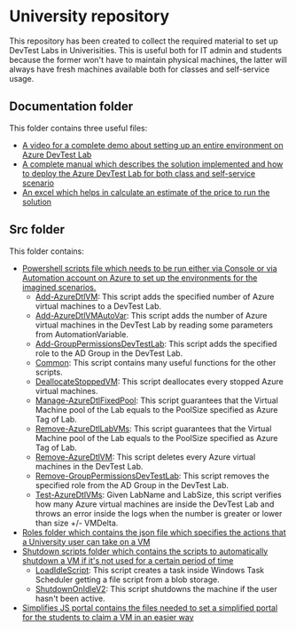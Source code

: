 # University repository
This repository has been created to collect the required material to set up DevTest Labs in Univerisities. This is useful both for IT admin and students because the former won't have to maintain physical machines, the latter will always have fresh machines available both for classes and self-service usage.

## Documentation folder
This folder contains three useful files:
- [A video for a complete demo about setting up an entire environment on Azure DevTest Lab](Documentation/DemoVirtualLab_Ita.mp4)
- [A complete manual which describes the solution implemented and how to deploy the Azure DevTest Lab for both class and self-service scenario](Documentation/VirtualLabManual.docx)
- [An excel which helps in calculate an estimate of the price to run the solution](Documentation/DevTestLab-VMPriceEstimator.xlsx)

## Src folder
This folder contains:
- [Powershell scripts file which needs to be run either via Console or via Automation account on Azure to set up the environments for the imagined scenarios.](University/Src)
    - [Add-AzureDtlVM](University/Src/Add-AzureDtlVM.ps1): This script adds the specified number of Azure virtual machines to a DevTest Lab.
    - [Add-AzureDtlVMAutoVar](University/Src/Add-AzureDtlVMAutoVar.ps1): This script adds the number of Azure virtual machines in the DevTest Lab by reading some parameters from AutomationVariable.
    - [Add-GroupPermissionsDevTestLab](University/Src/Add-GroupPermissionsDevTestLab.ps1): This script adds the specified role to the AD Group in the DevTest Lab.
    - [Common](University/Src/Common.ps1): This script contains many useful functions for the other scripts.
    - [DeallocateStoppedVM](University/Src/DeallocateStoppedVM.ps1): This script deallocates every stopped Azure virtual machines.
    - [Manage-AzureDtlFixedPool](University/Src/Manage-AzureDtlFixedPool.ps1): This script guarantees that the Virtual Machine pool of the Lab equals to the PoolSize specified as Azure Tag of Lab.
    - [Remove-AzureDtlLabVMs](Remove-AzureDtlLabVMs.ps1): This script guarantees that the Virtual Machine pool of the Lab equals to the PoolSize specified as Azure Tag of Lab.
    - [Remove-AzureDtlVM](University/Src/Remove-AzureDtlVM.ps1): This script deletes every Azure virtual machines in the DevTest Lab.
    - [Remove-GroupPermissionsDevTestLab](University/Src/Remove-GroupPermissionsDevTestLab.ps1): This script removes the specified role from the AD Group in the DevTest Lab.
    - [Test-AzureDtlVMs](University/Src/Test-AzureDtlVMs.ps1): Given LabName and LabSize, this script verifies how many Azure virtual machines are inside the DevTest Lab and throws an error inside the logs when the number is greater or lower than size +/- VMDelta. 
- [Roles folder which contains the json file which specifies the actions that a University user can take on a VM](Src/Roles)
- [Shutdown scripts folder which contains the scripts to automatically shutdown a VM if it's not used for a certain period of time](Src/Shutdown%20scripts)
    - [LoadIdleScript](Src/Shutdown%20scripts/LoadIdleScript.ps1): This script creates a task inside Windows Task Scheduler getting a file script from a blob storage.
    - [ShutdownOnIdleV2](Src/Shutdown%20scripts/ShutdownOnIdleV2.ps1): This script shutdowns the machine if the user hasn't been active.
- [Simplifies JS portal contains the files needed to set a simplified portal for the students to claim a VM in an easier way](Src/SimplifiedJSPortal)
